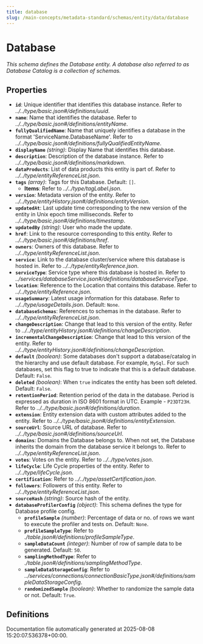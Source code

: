 ```yaml
---
title: database
slug: /main-concepts/metadata-standard/schemas/entity/data/database
---
```


# Database

*This schema defines the Database entity. A database also referred to as Database Catalog is a collection of schemas.*

## Properties

- **`id`**: Unique identifier that identifies this database instance. Refer to *../../type/basic.json#/definitions/uuid*.
- **`name`**: Name that identifies the database. Refer to *../../type/basic.json#/definitions/entityName*.
- **`fullyQualifiedName`**: Name that uniquely identifies a database in the format 'ServiceName.DatabaseName'. Refer to *../../type/basic.json#/definitions/fullyQualifiedEntityName*.
- **`displayName`** *(string)*: Display Name that identifies this database.
- **`description`**: Description of the database instance. Refer to *../../type/basic.json#/definitions/markdown*.
- **`dataProducts`**: List of data products this entity is part of. Refer to *../../type/entityReferenceList.json*.
- **`tags`** *(array)*: Tags for this Database. Default: `[]`.
  - **Items**: Refer to *../../type/tagLabel.json*.
- **`version`**: Metadata version of the entity. Refer to *../../type/entityHistory.json#/definitions/entityVersion*.
- **`updatedAt`**: Last update time corresponding to the new version of the entity in Unix epoch time milliseconds. Refer to *../../type/basic.json#/definitions/timestamp*.
- **`updatedBy`** *(string)*: User who made the update.
- **`href`**: Link to the resource corresponding to this entity. Refer to *../../type/basic.json#/definitions/href*.
- **`owners`**: Owners of this database. Refer to *../../type/entityReferenceList.json*.
- **`service`**: Link to the database cluster/service where this database is hosted in. Refer to *../../type/entityReference.json*.
- **`serviceType`**: Service type where this database is hosted in. Refer to *../services/databaseService.json#/definitions/databaseServiceType*.
- **`location`**: Reference to the Location that contains this database. Refer to *../../type/entityReference.json*.
- **`usageSummary`**: Latest usage information for this database. Refer to *../../type/usageDetails.json*. Default: `None`.
- **`databaseSchemas`**: References to schemas in the database. Refer to *../../type/entityReferenceList.json*.
- **`changeDescription`**: Change that lead to this version of the entity. Refer to *../../type/entityHistory.json#/definitions/changeDescription*.
- **`incrementalChangeDescription`**: Change that lead to this version of the entity. Refer to *../../type/entityHistory.json#/definitions/changeDescription*.
- **`default`** *(boolean)*: Some databases don't support a database/catalog in the hierarchy and use default database. For example, `MySql`. For such databases, set this flag to true to indicate that this is a default database. Default: `False`.
- **`deleted`** *(boolean)*: When `true` indicates the entity has been soft deleted. Default: `False`.
- **`retentionPeriod`**: Retention period of the data in the database. Period is expressed as duration in ISO 8601 format in UTC. Example - `P23DT23H`. Refer to *../../type/basic.json#/definitions/duration*.
- **`extension`**: Entity extension data with custom attributes added to the entity. Refer to *../../type/basic.json#/definitions/entityExtension*.
- **`sourceUrl`**: Source URL of database. Refer to *../../type/basic.json#/definitions/sourceUrl*.
- **`domains`**: Domains the Database belongs to. When not set, the Database inherits the domain from the database service it belongs to. Refer to *../../type/entityReferenceList.json*.
- **`votes`**: Votes on the entity. Refer to *../../type/votes.json*.
- **`lifeCycle`**: Life Cycle properties of the entity. Refer to *../../type/lifeCycle.json*.
- **`certification`**: Refer to *../../type/assetCertification.json*.
- **`followers`**: Followers of this entity. Refer to *../../type/entityReferenceList.json*.
- **`sourceHash`** *(string)*: Source hash of the entity.
- **`databaseProfilerConfig`** *(object)*: This schema defines the type for Database profile config.
  - **`profileSample`** *(number)*: Percentage of data or no. of rows we want to execute the profiler and tests on. Default: `None`.
  - **`profileSampleType`**: Refer to *./table.json#/definitions/profileSampleType*.
  - **`sampleDataCount`** *(integer)*: Number of row of sample data to be generated. Default: `50`.
  - **`samplingMethodType`**: Refer to *./table.json#/definitions/samplingMethodType*.
  - **`sampleDataStorageConfig`**: Refer to *../services/connections/connectionBasicType.json#/definitions/sampleDataStorageConfig*.
  - **`randomizedSample`** *(boolean)*: Whether to randomize the sample data or not. Default: `True`.
## Definitions



Documentation file automatically generated at 2025-08-08 15:20:07.536378+00:00.

